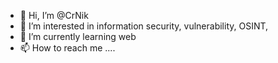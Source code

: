 - 👋 Hi, I’m @CrNik
- 👀 I’m interested in information security, vulnerability, OSINT,  
- 🌱 I’m currently learning web 
- 📫 How to reach me .... 
 
  
 

